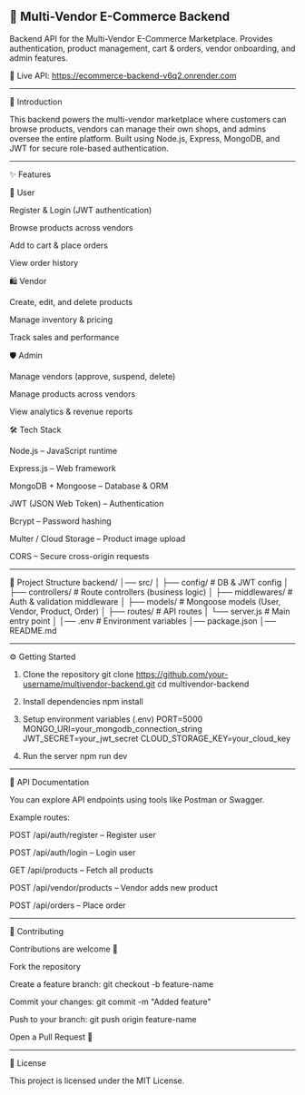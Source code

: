 🛒 Multi-Vendor E-Commerce Backend
---
Backend API for the Multi-Vendor E-Commerce Marketplace.
Provides authentication, product management, cart & orders, vendor onboarding, and admin features.

🔗 Live API: https://ecommerce-backend-v6q2.onrender.com

---
📌 Introduction

This backend powers the multi-vendor marketplace where customers can browse products, vendors can manage their own shops, and admins oversee the entire platform.
Built using Node.js, Express, MongoDB, and JWT for secure role-based authentication.

---
✨ Features

👤 User

  Register & Login (JWT authentication)

  Browse products across vendors

  Add to cart & place orders

  View order history


🛍 Vendor

  Create, edit, and delete products

  Manage inventory & pricing

  Track sales and performance
  

🛡 Admin

  Manage vendors (approve, suspend, delete)

  Manage products across vendors

  View analytics & revenue reports
  

🛠 Tech Stack

  Node.js – JavaScript runtime

  Express.js – Web framework

  MongoDB + Mongoose – Database & ORM

  JWT (JSON Web Token) – Authentication

  Bcrypt – Password hashing

  Multer / Cloud Storage – Product image upload

  CORS – Secure cross-origin requests

  ---

📂 Project Structure
backend/
│── src/
│   ├── config/         # DB & JWT config
│   ├── controllers/    # Route controllers (business logic)
│   ├── middlewares/    # Auth & validation middleware
│   ├── models/         # Mongoose models (User, Vendor, Product, Order)
│   ├── routes/         # API routes
│   └── server.js       # Main entry point
│
│── .env                # Environment variables
│── package.json
│── README.md

---
⚙️ Getting Started
1. Clone the repository
git clone https://github.com/your-username/multivendor-backend.git
cd multivendor-backend

2. Install dependencies
npm install

3. Setup environment variables (.env)
PORT=5000
MONGO_URI=your_mongodb_connection_string
JWT_SECRET=your_jwt_secret
CLOUD_STORAGE_KEY=your_cloud_key

4. Run the server
npm run dev

---
📡 API Documentation

You can explore API endpoints using tools like Postman or Swagger.

Example routes:

POST /api/auth/register – Register user

POST /api/auth/login – Login user

GET /api/products – Fetch all products

POST /api/vendor/products – Vendor adds new product

POST /api/orders – Place order

---
🤝 Contributing

Contributions are welcome 🎉

Fork the repository

Create a feature branch: git checkout -b feature-name

Commit your changes: git commit -m "Added feature"

Push to your branch: git push origin feature-name

Open a Pull Request 🚀

---
📜 License

This project is licensed under the MIT License.
